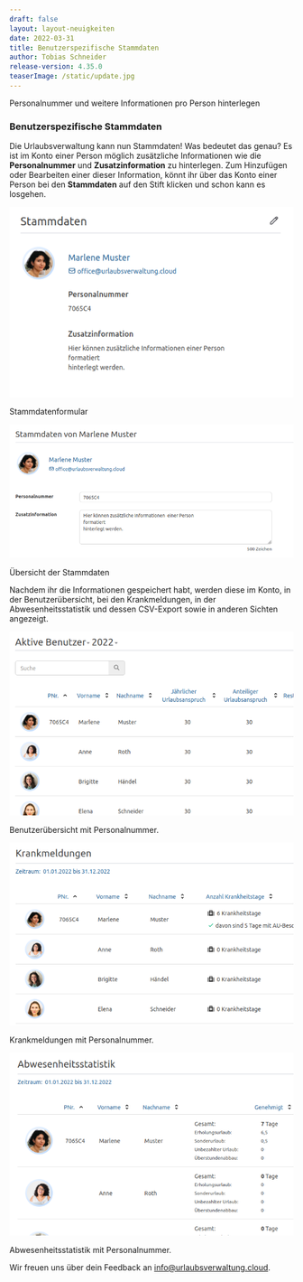 ```yaml
---
draft: false
layout: layout-neuigkeiten
date: 2022-03-31
title: Benutzerspezifische Stammdaten
author: Tobias Schneider
release-version: 4.35.0
teaserImage: /static/update.jpg
---
```


Personalnummer und weitere Informationen pro Person hinterlegen

<!-- more -->

### Benutzerspezifische Stammdaten

Die Urlaubsverwaltung kann nun Stammdaten! Was bedeutet das genau? Es ist im Konto einer Person möglich zusätzliche Informationen
wie die **Personalnummer** und **Zusatzinformation** zu hinterlegen. Zum Hinzufügen oder Bearbeiten einer dieser Information,
könnt ihr über das Konto einer Person bei den __Stammdaten__ auf den Stift klicken und schon kann es losgehen.  

<div class="flex my-8 gap-4 flex-col md:flex-row">
    <div>
        <picture>
            <source srcset="basedata-account-overview.avif" type="image/avif" />
            <img
              src="basedata-account-overview.png"
              alt="Eingabe der Stammdaten"
              decoding="async"
              loading="lazy"
              class="rounded-lg"
            />
        </picture>
        <p class="text-sm text-center">Stammdatenformular</p>
    </div>
    <div>
        <picture>
            <source srcset="basedata-input.avif" type="image/avif" />
            <img
              src="basedata-input.png"
              alt="Eingabe der Stammdaten"
              decoding="async"
              loading="lazy"
              class="rounded-lg"
            />
        </picture>
        <p class="text-sm text-center">Übersicht der Stammdaten</p>
    </div>
</div>

Nachdem ihr die Informationen gespeichert habt, werden diese im Konto, in der Benutzerübersicht, bei den Krankmeldungen,
in der Abwesenheitsstatistik und dessen CSV-Export sowie in anderen Sichten angezeigt.

<div class="flex my-8 gap-4 flex-col md:flex-row">
    <div>
        <picture>
            <source srcset="benutzeruebersicht.avif" type="image/avif" />
            <img
              src="benutzeruebersicht.png"
              alt="Benutzeruebersicht mit Personalnummer"
              decoding="async"
              loading="lazy"
              class="rounded-lg"
            />
        </picture>
      <p class="text-sm text-center">Benutzerübersicht mit Personalnummer.</p>
    </div>
    <div>
        <picture>
            <source srcset="krankmeldungen.avif" type="image/avif" />
            <img
              src="krankmeldungen.png"
              alt="Krankmeldungen mit Personalnummer"
              decoding="async"
              loading="lazy"
              class="rounded-lg"
            />
        </picture>
      <p class="text-sm text-center">Krankmeldungen mit Personalnummer.</p>
    </div>
    <div>
        <picture>
            <source srcset="abwesenheitsstatistik.avif" type="image/avif" />
            <img
              src="abwesenheitsstatistik.png"
              alt="Abwesenheitsstatistik mit Personalnummer"
              decoding="async"
              loading="lazy"
              class="rounded-lg"
            />
        </picture>
        <p class="text-sm text-center">Abwesenheitsstatistik mit Personalnummer.</p>
    </div>
</div>

Wir freuen uns über dein Feedback an <a href="mailto:info@urlaubsverwaltung.cloud?subject=Feedback">info@urlaubsverwaltung.cloud</a>.
